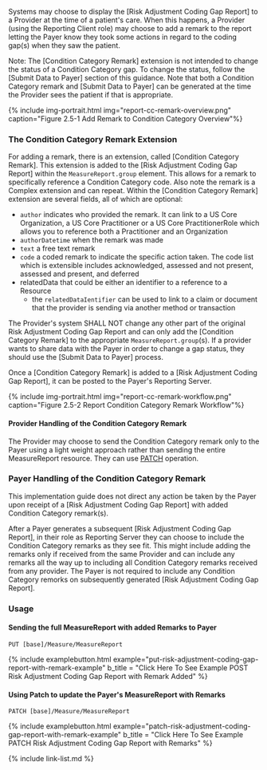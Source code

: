 Systems may choose to display the [Risk Adjustment Coding Gap Report] to a Provider at the time of a patient's care. When this happens, a Provider (using the Reporting Client role) may choose to add a remark to the report letting the Payer know they took some actions in regard to the coding gap(s) when they saw the patient.  

Note: The [Condition Category Remark] extension is not intended to change the status of a Condition Category gap. To change the status, follow the [Submit Data to Payer] section of this guidance.  Note that both a Condition Category remark and [Submit Data to Payer] can be generated at the time the Provider sees the patient if that is appropriate.

{% include img-portrait.html img="report-cc-remark-overview.png" caption="Figure 2.5-1 Add Remark to Condition Category Overview"%}

### The Condition Category Remark Extension
For adding a remark, there is an extension, called [Condition Category Remark]. This extension is added to the [Risk Adjustment Coding Gap Report] within the `MeasureReport.group` element. This allows for a remark to specifically reference a Condition Category code. Also note the remark is a Complex extension and can repeat. Within the [Condition Category Remark] extension are several fields, all of which are optional:
- `author` indicates who provided the remark. It can link to a US Core Organization, a US Core Practitioner or a US Core PractitionerRole which allows you to reference both a Practitioner and an Organization
- `authorDatetime` when the remark was made
- `text` a free text remark
- `code` a coded remark to indicate the specific action taken. The code list which is extensible includes acknowledged, assessed and not present, assessed and present, and deferred
- relatedData that could be either an identifier to a reference to a Resource
    - the `relatedDataIentifier` can be used to link to a claim or document that the provider is sending via another method or transaction

The Provider's system SHALL NOT change any other part of the original Risk Adjustment Coding Gap Report and can only add the [Condition Category Remark] to the appropriate `MeasureReport.group`(s).  If a provider wants to share data with the Payer in order to change a gap status, they should use the [Submit Data to Payer] process.  

Once a [Condition Category Remark] is added to a [Risk Adjustment Coding Gap Report], it can be posted to the Payer's Reporting Server.

{% include img-portrait.html img="report-cc-remark-workflow.png" caption="Figure 2.5-2 Report Condition Category Remark Workflow"%}

#### Provider Handling of the Condition Category Remark

The Provider may choose to send the Condition Category remark only to the Payer using a light weight approach rather than sending the entire MeasureReport resource.   They can use [PATCH](https://www.hl7.org/fhir/http.html#patch) operation.

### Payer Handling of the Condition Category Remark
This implementation guide does not direct any action be taken by the Payer upon receipt of a [Risk Adjustment Coding Gap Report] with added Condition Category remark(s).

After a Payer generates a subsequent [Risk Adjustment Coding Gap Report], in their role as Reporting Server they can choose to include the Condition Category remarks as they see fit. This might include adding the remarks only if received from the same Provider and can include any remarks all the way up to including all Condition Category remarks received from any provider. The Payer is not required to include any Condition Category remorks on subsequently generated [Risk Adjustment Coding Gap Report].

### Usage

#### Sending the full MeasureReport with added Remarks to Payer
`PUT [base]/Measure/MeasureReport`

{% include examplebutton.html example="put-risk-adjustment-coding-gap-report-with-remark-example" b_title = "Click Here To See Example POST Risk Adjustment Coding Gap Report with Remark Added" %}

#### Using Patch to update the Payer's MeasureReport with Remarks
`PATCH [base]/Measure/MeasureReport`

{% include examplebutton.html example="patch-risk-adjustment-coding-gap-report-with-remark-example" b_title = "Click Here To See Example PATCH Risk Adjustment Coding Gap Report with Remarks" %}


{% include link-list.md %}


